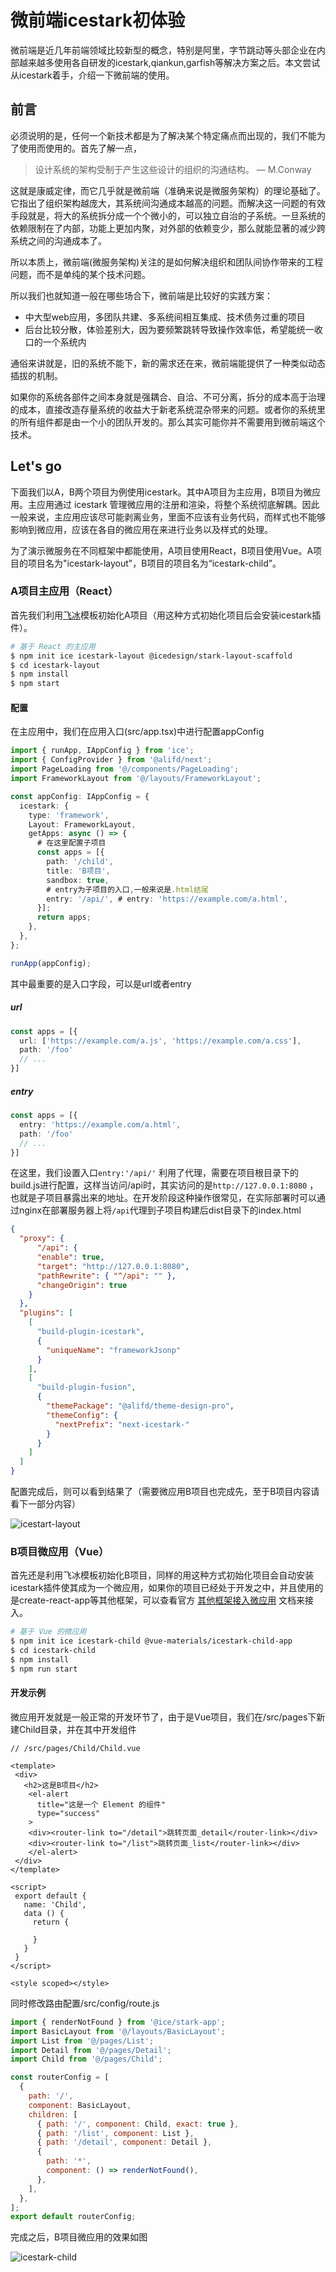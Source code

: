 # 微前端icestark初体验

微前端是近几年前端领域比较新型的概念，特别是阿里，字节跳动等头部企业在内部越来越多使用各自研发的icestark,qiankun,garfish等解决方案之后。本文尝试从icestark着手，介绍一下微前端的使用。

## 前言

必须说明的是，任何一个新技术都是为了解决某个特定痛点而出现的，我们不能为了使用而使用的。首先了解一点，

> 设计系统的架构受制于产生这些设计的组织的沟通结构。 — M.Conway

这就是康威定律，而它几乎就是微前端（准确来说是微服务架构）的理论基础了。它指出了组织架构越庞大，其系统间沟通成本越高的问题。而解决这一问题的有效手段就是，将大的系统拆分成一个个微小的，可以独立自治的子系统。一旦系统的依赖限制在了内部，功能上更加内聚，对外部的依赖变少，那么就能显著的减少跨系统之间的沟通成本了。

所以本质上，微前端(微服务架构)关注的是如何解决组织和团队间协作带来的工程问题，而不是单纯的某个技术问题。

所以我们也就知道一般在哪些场合下，微前端是比较好的实践方案：

- 中大型web应用，多团队共建、多系统间相互集成、技术债务过重的项目
- 后台比较分散，体验差别大，因为要频繁跳转导致操作效率低，希望能统一收口的一个系统内

通俗来讲就是，旧的系统不能下，新的需求还在来，微前端能提供了一种类似动态插拔的机制。

如果你的系统各部件之间本身就是强耦合、自洽、不可分离，拆分的成本高于治理的成本，直接改造存量系统的收益大于新老系统混杂带来的问题。或者你的系统里的所有组件都是由一个小的团队开发的。那么其实可能你并不需要用到微前端这个技术。

## Let's go

下面我们以A，B两个项目为例使用icestark。其中A项目为主应用，B项目为微应用。主应用通过 icestark 管理微应用的注册和渲染，将整个系统彻底解耦。因此一般来说，主应用应该尽可能剥离业务，里面不应该有业务代码，而样式也不能够影响到微应用，应该在各自的微应用在来进行业务以及样式的处理。

为了演示微服务在不同框架中都能使用，A项目使用React，B项目使用Vue。A项目的项目名为"icestark-layout"，B项目的项目名为“icestark-child”。

### A项目主应用（React）

首先我们利用[飞冰](https://ice.work/)模板初始化A项目（用这种方式初始化项目后会安装icestark插件）。

```bash
# 基于 React 的主应用
$ npm init ice icestark-layout @icedesign/stark-layout-scaffold
$ cd icestark-layout
$ npm install
$ npm start
```

#### 配置

在主应用中，我们在应用入口(src/app.tsx)中进行配置appConfig

```typescript
import { runApp, IAppConfig } from 'ice';
import { ConfigProvider } from '@alifd/next';
import PageLoading from '@/components/PageLoading';
import FrameworkLayout from '@/layouts/FrameworkLayout';

const appConfig: IAppConfig = {
  icestark: {
    type: 'framework',
    Layout: FrameworkLayout,
    getApps: async () => {
      # 在这里配置子项目
      const apps = [{
        path: '/child',
        title: 'B项目',
        sandbox: true,
        # entry为子项目的入口,一般来说是.html结尾
        entry: '/api/', # entry: 'https://example.com/a.html',
      }];
      return apps;
    },
  },
};

runApp(appConfig);

```

其中最重要的是入口字段，可以是url或者entry

##### url

```typescript
const apps = [{
  url: ['https://example.com/a.js', 'https://example.com/a.css'],
  path: '/foo'
  // ...
}]
```

##### entry

```typescript
const apps = [{
  entry: 'https://example.com/a.html',
  path: '/foo'
  // ...
}]
```

在这里，我们设置入口`entry:'/api/'` 利用了代理，需要在项目根目录下的build.js进行配置，这样当访问/api时，其实访问的是`http://127.0.0.1:8080` ，也就是子项目暴露出来的地址。在开发阶段这种操作很常见，在实际部署时可以通过nginx在部署服务器上将`/api`代理到子项目构建后dist目录下的index.html

```json
{
  "proxy": {
      "/api": {
      "enable": true,
      "target": "http://127.0.0.1:8080",
      "pathRewrite": { "^/api": "" },
      "changeOrigin": true
    }
  },
  "plugins": [
    [
      "build-plugin-icestark",
      {
        "uniqueName": "frameworkJsonp"
      }
    ],
    [
      "build-plugin-fusion",
      {
        "themePackage": "@alifd/theme-design-pro",
        "themeConfig": {
          "nextPrefix": "next-icestark-"
        }
      }
    ]
  ]
}
```

配置完成后，则可以看到结果了（需要微应用B项目也完成先，至于B项目内容请看下一部分内容）

![icestart-layout](./images/icestark-layout.jpg)

### B项目微应用（Vue）

首先还是利用飞冰模板初始化B项目，同样的用这种方式初始化项目会自动安装icestark插件使其成为一个微应用，如果你的项目已经处于开发之中，并且使用的是create-react-app等其他框架，可以查看官方 [其他框架接入微应用](https://micro-frontends.ice.work/docs/guide/use-child/others/) 文档来接入。

```bash
# 基于 Vue 的微应用
$ npm init ice icestark-child @vue-materials/icestark-child-app
$ cd icestark-child
$ npm install
$ npm run start
```

#### 开发示例

微应用开发就是一般正常的开发环节了，由于是Vue项目，我们在/src/pages下新建Child目录，并在其中开发组件

```vue
// /src/pages/Child/Child.vue

<template>
 <div>
   <h2>这是B项目</h2>
    <el-alert
      title="这是一个 Element 的组件"
      type="success"
    >
    <div><router-link to="/detail">跳转页面_detail</router-link></div>
    <div><router-link to="/list">跳转页面_list</router-link></div>
    </el-alert>
 </div>
</template>

<script>
 export default {
   name: 'Child',
   data () {
     return {

     }
   }
 }
</script>

<style scoped></style>
```

同时修改路由配置/src/config/route.js

```javascript
import { renderNotFound } from '@ice/stark-app';
import BasicLayout from '@/layouts/BasicLayout';
import List from '@/pages/List';
import Detail from '@/pages/Detail';
import Child from '@/pages/Child';

const routerConfig = [
  {
    path: '/',
    component: BasicLayout,
    children: [
      { path: '/', component: Child, exact: true },
      { path: '/list', component: List },
      { path: '/detail', component: Detail },
      {
        path: '*',
        component: () => renderNotFound(),
      },
    ],
  },
];
export default routerConfig;
```

完成之后，B项目微应用的效果如图

![icestark-child](./images/icestark-child.jpg)